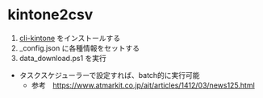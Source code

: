 # kintone2csv

1. [cli-kintone](https://github.com/kintone/cli-kintone) をインストールする
2. _config.json に各種情報をセットする
3. data_download.ps1 を実行

* タスクスケジューラーで設定すれば、batch的に実行可能
    * 参考　https://www.atmarkit.co.jp/ait/articles/1412/03/news125.html





